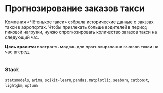 #  Прогнозирование заказов такси

Компания «Чётенькое такси» собрала исторические данные о заказах такси в аэропортах. Чтобы привлекать больше водителей в период пиковой нагрузки, нужно спрогнозировать количество заказов такси на следующий час.

**Цель проекта:** построить модель для прогнозирования заказов такси на час вперед.
<br><br>

### Stack
`statsmodels`, `arima`, `scikit-learn`, `pandas`, `matplotlib`, `seaborn`, `catboost`, `lightgbm`, `optuna`